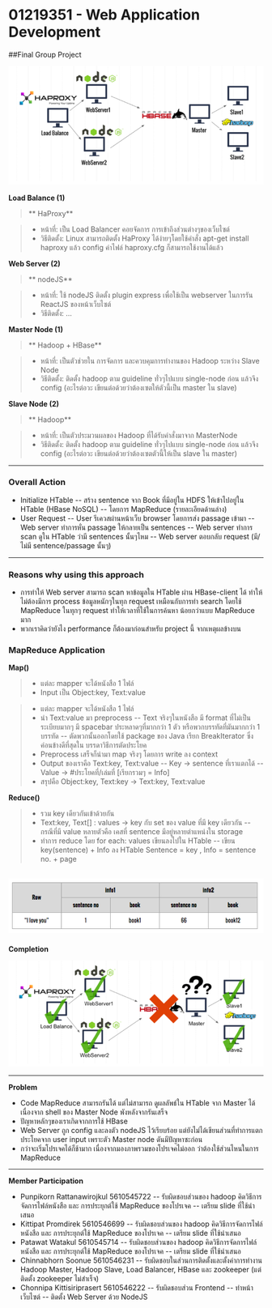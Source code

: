 
# 01219351 - Web Application Development

##Final Group Project

![Image](https://github.com/panpan2557/WebApp6-Berlem.CC/blob/master/Final%20Project/imgs/Pic1.png)


**Load Balance (1)**


> ** HaProxy**

> - หน้าที่: เป็น Load Balancer คอยจัดการ การเข้าถึงส่วนต่างๆของเว็บไซต์
> - วิธีติดตั้ง: Linux สามารถติดตั้ง HaProxy ได้ง่ายๆโดยใช้คำสั่ง apt-get install haproxy แล้ว config ค่าไฟล์ haproxy.cfg ก็สามารถใช้งานได้แล้ว


**Web Server (2)**
> ** nodeJS**

> - หน้าที่: ใช้ nodeJS ติดตั้ง plugin express เพื่อใช้เป็น webserver ในการรัน ReactJS ของหน้าเว็บไซต์
> - วิธีติดตั้ง: ...

**Master Node (1)**

> ** Hadoop + HBase**

> - หน้าที่: เป็นตัวช่วยใน การจัดการ และควบคุมการทำงานของ Hadoop ระหว่าง Slave Node
> - วิธีติดตั้ง: ติดตั้ง hadoop ตาม guideline ทั่วๆไปแบบ single-node ก่อน แล้วจึง config (อะไรต่อวะ เขียนต่อด้วยว่าต้องเซตให้ตัวนี้เป็น master ใน slave)

**Slave Node (2)**

> ** Hadoop**

> - หน้าที่: เป็นตัวประมวนผลของ Hadoop ที่ได้รับคำสั่งมาจาก MasterNode
> - วิธีติดตั้ง: ติดตั้ง hadoop ตาม guideline ทั่วๆไปแบบ single-node ก่อน แล้วจึง config (อะไรต่อวะ เขียนต่อด้วยว่าต้องเซตตัวนี้ให้เป็น slave ใน master)


----------


### Overall Action

- Initialize HTable
--  สร้าง sentence จาก Book ที่มีอยู่ใน HDFS ให้เข้าไปอยู่ใน HTable (HBase NoSQL)
-- โดยการ MapReduce (รายละเอียดด้านล่าง) 
- User Request
-- User รีเควสผ่านหน้าเว็บ browser โดยการส่ง passage เข้ามา
-- Web server ทำการหั่น passage ให้กลายเป็น sentences
-- Web server ทำการ scan ดูใน HTable ว่ามี sentences นั้นๆไหม
-- Web server ตอบกลับ request (มี/ไม่มี sentence/passage นั้นๆ)


----------


### Reasons why using this approach

- การทำให้ Web server สามารถ scan หาข้อมูลใน HTable ผ่าน HBase-client ได้ ทำให้ไม่ต้องมีการ process ข้อมูลหนักๆในทุก request เหมือนกับการทำ search โดยใช้ MapReduce ในทุกๆ request ทำให้เวลาที่ใช้ในการค้นหา น้อยกว่าแบบ MapReduce มาก
- พวกเราคิดว่ายังไง performance ก็ต้องมาก่อนสำหรับ project นี้ จากเหตุผลข้างบน

### MapReduce Application
**Map()**

> - แต่ละ mapper จะได้หนังสือ 1 ไฟล์
> - Input เป็น Object:key, Text:value

> - แต่ละ mapper จะได้หนังสือ 1 ไฟล์
> - นำ Text:value มา preprocess
> -- Text จริงๆในหนังสือ มี format ที่ไม่เป็นระเบียบมากๆ มี spacebar ประหลาดๆที่มากกว่า 1 ตัว หรือพวกบรรทัดที่มันมากกว่า 1 บรรทัด
>-- ตัดพวกนั้นออกโดยใช้ package ของ Java เรียก BreakIterator ซึ่งค่อนข้างดีที่สุดใน บรรดาวิธีการตัดประโยค
>- Preprocess เสร็จก็นำมา map จริงๆ โดยการ write ลง context
>- Output ของเราคือ Text:key, Text:value
>-- Key → sentence ที่เราแตกได้
>-- Value → #ประโยคที่/เล่มที่ [เรียกรวมๆ = Info]
>- สรุปคือ Object:key, Text:key → Text:key, Text:value


**Reduce()**

>- รวม key เดียวกันเข้าด้วยกัน
>- Text:key, Text[] : values → key กับ set ของ value ที่มี key เดียวกัน
>-- กรณีที่มี value หลายตัวคือ เคสที่ sentence มีอยู่หลายตำแหน่งใน storage
>- ทำการ reduce โดย for each: values เขียนลงไปใน HTable
>-- เขียน key(sentence) + Info ลง HTable Sentence = key , Info = sentence no. + page

![Image](https://github.com/panpan2557/WebApp6-Berlem.CC/blob/master/Final%20Project/imgs/Pic2.png)
----------
**Completion**

![Image](https://github.com/panpan2557/WebApp6-Berlem.CC/blob/master/Final%20Project/imgs/Pic3.png)

----------
**Problem**
- Code MapReduce สามารถรันได้ แต่ไม่สามารถ ดูผลลัพธ์ใน HTable จาก Master ได้เนื่องจาก shell ของ Master Node พังหลังจากรันเสร็จ
- ปัญหาหลักๆของเราเกิดจากการใช้ HBase
- Web Server ถูก config และลงตัว nodeJS ไว้เรียบร้อย แต่ยังไม่ได้เขียนส่วนที่ทำการแตกประโยคจาก user input เพราะตัว Master node ดันมีปัญหาซะก่อน
- กว่าจะเริ่มโปรเจคได้ก็ช้ามาก เนื่องจากมองภาพรวมของโปรเจคไม่ออก ว่าต้องใช้ส่วนไหนในการ MapReduce


----------


**Member Participation**

- Punpikorn Rattanawirojkul 5610545722 
-- รับผิดชอบส่วนของ hadoop คิดวิธีการจัดการไฟล์หนังสือ และ การประยุกต์ใช้ MapReduce ของโปรเจค 
-- เตรียม slide ที่ใช้นำเสนอ
- Kittipat Promdirek 5610546699
-- รับผิดชอบส่วนของ hadoop คิดวิธีการจัดการไฟล์หนังสือ และ การประยุกต์ใช้ MapReduce ของโปรเจค 
-- เตรียม slide ที่ใช้นำเสนอ
- Patawat Watakul 5610545714
-- รับผิดชอบส่วนของ hadoop คิดวิธีการจัดการไฟล์หนังสือ และ การประยุกต์ใช้ MapReduce ของโปรเจค 
-- เตรียม slide ที่ใช้นำเสนอ
- Chinnabhorn Soonue 5610546231
-- รับผิดชอบในส่วนการติดตั้งและตั้งค่าการทำงาน Hadoop Master, Hadoop Slave, Load Balancer, HBase และ zookeeper (แต่ติดตั้ง zookeeper ไม่สำเร็จ) 
- Chonnipa Kittisiriprasert 5610546222
-- รับผิดชอบส่วน Frontend 
-- ทำหน้าเว็บไซต์ 
-- ติดตั้ง Web Server ด้วย NodeJS
